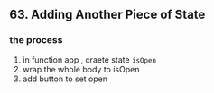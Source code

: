 ## 63. Adding Another Piece of State

### the process

1. in function app , craete state `isOpen`
2. wrap the whole body to isOpen
3. add button to set open
